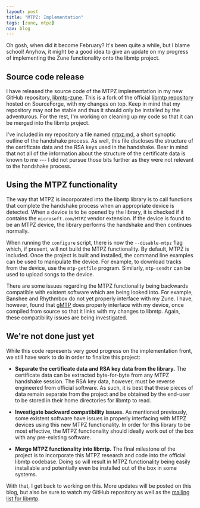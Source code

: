```yaml
---
layout: post
title: "MTPZ: Implementation"
tags: [zune, mtpz]
nav: blog
---
```


Oh gosh, when did it become February? It's been quite a while, but I blame school! Anyhow, it might be a good idea
to give an update on my progress of implementing the Zune functionality onto the libmtp project.

Source code release
-------------------

I have released the source code of the MTPZ implementation in my new GitHub repository, [libmtp-zune][1]. This is a 
fork of the official [libmtp repository][2] hosted on SourceForge, with my changes on top. Keep in mind that my repository
may not be stable and thus it should only be installed by the adventurous. For the rest, I'm working on cleaning up
my code so that it can be merged into the libmtp project.

[1]: https://github.com/kbhomes/libmtp-zune		"kbhomes's libmtp-zune repository"
[2]: http://sourceforge.net/projects/libmtp		"Official libmtp repository"

I've included in my repository a file named [mtpz.md][3], a short synoptic outline of the handshake process. As well,
this file discloses the structure of the certificate data and the RSA keys used in the handshake. Bear in mind that
not all of the information about the structure of the certificate data is known to me --- I did not pursue those bits
further as they were not relevant to the handshake process.

[3]: https://github.com/kbhomes/libmtp-zune/blob/master/mtpz.md		"Synoptic outline of the handshake process"

Using the MTPZ functionality
----------------------------

The way that MTPZ is incorporated into the libmtp library is to call functions that complete the handshake process when 
an appropriate device is detected. When a device is to be opened by the library, it is checked if it contains the 
`microsoft.com/MTPZ` vendor extension. If the device is found to be an MTPZ device, the library performs the handshake 
and then continues normally.

When running the `configure` script, there is now the `--disable-mtpz` flag which, if present, will not build the MTPZ
functionality. By default, MTPZ is included. Once the project is built and installed, the command line examples can
be used to manipulate the device. For example, to download tracks from the device, use the `mtp-getfile` program. Similarly,
`mtp-sendtr` can be used to upload songs to the device.

There are some issues regarding the MTPZ functionality being backwards compatible with existent software which are being
looked into. For example, Banshee and Rhythmbox do not yet properly interface with my Zune. I have, however, found that 
[gMTP][4] does properly interface with my device, once compiled from source so that it links with my changes to libmtp.
Again, these compatibility issues are being investigated.

[4]: http://gmtp.sourceforge.net/		"gMTP: open source MTP client"

We're not done just yet
-----------------------

While this code represents very good progress on the implementation front, we still have work to do in order to finalize
this project:

*   **Separate the certificate data and RSA key data from the library.**
    The certificate data can be extracted byte-for-byte from any MTPZ handshake session. The RSA key data, however, must
    be reverse engineered from official software. As such, it is best that these pieces of data remain separate from the 
    project and be obtained by the end-user to be stored in their home directories for libmtp to read.

*   **Investigate backward compatibility issues.**
    As mentioned previously, some existent software have issues in properly interfacing with MTPZ devices using this new
    MTPZ functionality. In order for this library to be most effective, the MTPZ functionality should ideally work out of 
    the box with any pre-existing software. 

*   **Merge MTPZ functionality into libmtp.**
    The final milestone of the project is to incorporate this MTPZ research and code into the official libmtp codebase.
    Doing so will result in MTPZ functionality being easily installable and potentially even be installed out of the box
    in some systems.

With that, I get back to working on this. More updates will be posted on this blog, but also be sure to watch my GitHub
repository as well as the [mailing list for libmtp][5].

[5]: http://sourceforge.net/mailarchive/forum.php?forum_name=libmtp-discuss		"libmtp mailing list"

